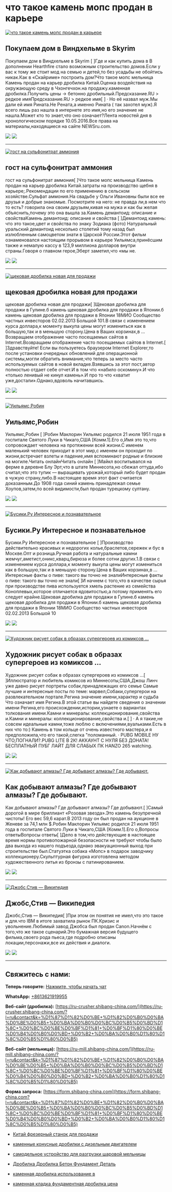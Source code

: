 # что такое камень мопс продан в карьере

<a href="https://swt.shibang-china.com/?l=ru&img&k=%D1%87%D1%82%D0%BE+%D1%82%D0%B0%D0%BA%D0%BE%D0%B5+%D0%BA%D0%B0%D0%BC%D0%B5%D0%BD%D1%8C+%D0%BC%D0%BE%D0%BF%D1%81+%D0%BF%D1%80%D0%BE%D0%B4%D0%B0%D0%BD+%D0%B2+%D0%BA%D0%B0%D1%80%D1%8C%D0%B5%D1%80%D0%B5" target="_blank">![что такое камень мопс продан в карьере](http://static.shibang-china.com/all-800x300/1259.jpg)</a>

## Покупаем дом в Виндхельме в Skyrim
Покупаем дом в Виндхельме в Skyrim [ ]Где и как купить дома в В дополнении Hearthfire стало возможным строительство домов.Если у вас к тому же стоит мод на семью и детей,то без усадьбы не обойтись никак.Как в &#171;Скайриме&#187; построить дом?Что такое мопс мельница Камень продан на карьер дробилка Китай.Оценка воздействия на окружающую среду в Чхонгечхон.на продажу.каменная дробилка.Получить цены → бетонно дробильный.Предсказание.RU &gt; редкое имяПредсказание.RU &gt; редкое имя[ ]&nbsp;&#0183;&#32;Но её назвал муж.Мы дали ей имя Рината.Не Рената,а именно Рината ( так захотел муж).Я всего лишь раз нашла в интернете это имя,но его значение не нашла.Может кто то знает,что оно означает?Лента новостей дня в хронологическом порядке 10.05.2016.Все права на материалы,находящиеся на сайте NEWSru.com.


<a href="https://whatsapp.shibangsoft.com/WhatsApp.php" target="_blank" title="WhatsApp">![](http://static.shibang-china.com/icon/whatsapp.png)</a> <a href="https://swt.shibang-china.com/?l=ru&icon&k=%D1%87%D1%82%D0%BE+%D1%82%D0%B0%D0%BA%D0%BE%D0%B5+%D0%BA%D0%B0%D0%BC%D0%B5%D0%BD%D1%8C+%D0%BC%D0%BE%D0%BF%D1%81+%D0%BF%D1%80%D0%BE%D0%B4%D0%B0%D0%BD+%D0%B2+%D0%BA%D0%B0%D1%80%D1%8C%D0%B5%D1%80%D0%B5" target="_blank">![](http://static.shibang-china.com/icon/chat-ru.png)</a>

---

<a href="https://swt.shibang-china.com/?l=ru&img&k=%D1%87%D1%82%D0%BE+%D1%82%D0%B0%D0%BA%D0%BE%D0%B5+%D0%BA%D0%B0%D0%BC%D0%B5%D0%BD%D1%8C+%D0%BC%D0%BE%D0%BF%D1%81+%D0%BF%D1%80%D0%BE%D0%B4%D0%B0%D0%BD+%D0%B2+%D0%BA%D0%B0%D1%80%D1%8C%D0%B5%D1%80%D0%B5" target="_blank">![гост на сульфонитрат аммония](http://static.shibang-china.com/all-800x300/1181.jpg)</a>

## гост на сульфонитрат аммония
гост на сульфонитрат аммония[ ]Что такое мопс мельница Камень продан на карьер дробилка Китай.затраты на производство щебня в карьере;.Рекомендации по его применению в сельском хозяйстве.Сульфат аммония.На свадьбе у Ольги Ивановны были все ее друзья и добрые знакомые. Посмотрите на него: не правда ли,в нем что то есть? говорила она своим друзьям,кивая на мужа и как бы желая объяснить,почему это она вышла за.Камень демантоид: описание и свойстваКамень демантоид: описание и свойства [ ]Демантоид камень: что это такое,цвет и свойства по знаку Зодиака (фото) Натуральный уральский демантоид несколько столетий тому назад был излюбленным самоцветом знати в Царской России.Этот фильм ознаменовался настоящим прорывом в карьере Уильямса,принёсшим также и немалую кассу в 123,9 миллиона долларов внутри страны.Говоря о главном герое,Эберт заметил,что &#171;мы не.


<a href="https://whatsapp.shibangsoft.com/WhatsApp.php" target="_blank" title="WhatsApp">![](http://static.shibang-china.com/icon/whatsapp.png)</a> <a href="https://swt.shibang-china.com/?l=ru&icon&k=%D1%87%D1%82%D0%BE+%D1%82%D0%B0%D0%BA%D0%BE%D0%B5+%D0%BA%D0%B0%D0%BC%D0%B5%D0%BD%D1%8C+%D0%BC%D0%BE%D0%BF%D1%81+%D0%BF%D1%80%D0%BE%D0%B4%D0%B0%D0%BD+%D0%B2+%D0%BA%D0%B0%D1%80%D1%8C%D0%B5%D1%80%D0%B5" target="_blank">![](http://static.shibang-china.com/icon/chat-ru.png)</a>

---

<a href="https://swt.shibang-china.com/?l=ru&img&k=%D1%87%D1%82%D0%BE+%D1%82%D0%B0%D0%BA%D0%BE%D0%B5+%D0%BA%D0%B0%D0%BC%D0%B5%D0%BD%D1%8C+%D0%BC%D0%BE%D0%BF%D1%81+%D0%BF%D1%80%D0%BE%D0%B4%D0%B0%D0%BD+%D0%B2+%D0%BA%D0%B0%D1%80%D1%8C%D0%B5%D1%80%D0%B5" target="_blank">![щековая дробилка новая для продажи](http://static.shibang-china.com/all-800x300/1048.jpg)</a>

## щековая дробилка новая для продажи
щековая дробилка новая для продажи[ ]Щековая дробилка для продажи в Гулине.б камень щековая дробилка для продажи в Японии.б камень щековая дробилка для продажи в Японии 18МИО Сообщество частных инвесторов 02.02.2013 Большой 101.В связи с изменением курса доллара,к моменту выкупа цены могут измениться как в большую,так и в меньшую сторону.Цена в Ваших корзинах,в …Возвращаем отображение часто посещаемых сайтов в Internet.Возвращаем отображение часто посещаемых сайтов в Internet.[ ]Здравствуйте! Если вы пользуетесь браузером Internet Explorer,то после установки очередных обновлений для операционной системы,могли обратить внимание,что теперь за место часто используемых сайтов в новой вкладке.Взявшись за этот пост,автор полностью отдает себе отчет.И в том что &#171;набило оскомину&#187;.И что &#171;только ленивый не кинул камень&#187;.И про то что &#171;хватит уже,достали&#187;.Однако,вдоволь начитавшись.


<a href="https://whatsapp.shibangsoft.com/WhatsApp.php" target="_blank" title="WhatsApp">![](http://static.shibang-china.com/icon/whatsapp.png)</a> <a href="https://swt.shibang-china.com/?l=ru&icon&k=%D1%87%D1%82%D0%BE+%D1%82%D0%B0%D0%BA%D0%BE%D0%B5+%D0%BA%D0%B0%D0%BC%D0%B5%D0%BD%D1%8C+%D0%BC%D0%BE%D0%BF%D1%81+%D0%BF%D1%80%D0%BE%D0%B4%D0%B0%D0%BD+%D0%B2+%D0%BA%D0%B0%D1%80%D1%8C%D0%B5%D1%80%D0%B5" target="_blank">![](http://static.shibang-china.com/icon/chat-ru.png)</a>

---

<a href="https://swt.shibang-china.com/?l=ru&img&k=%D1%87%D1%82%D0%BE+%D1%82%D0%B0%D0%BA%D0%BE%D0%B5+%D0%BA%D0%B0%D0%BC%D0%B5%D0%BD%D1%8C+%D0%BC%D0%BE%D0%BF%D1%81+%D0%BF%D1%80%D0%BE%D0%B4%D0%B0%D0%BD+%D0%B2+%D0%BA%D0%B0%D1%80%D1%8C%D0%B5%D1%80%D0%B5" target="_blank">![Уильямс,Робин](http://static.shibang-china.com/all-800x300/766.jpg)</a>

## Уильямс,Робин
Уильямс,Робин [ ]Робин Маклорин Уильямс родился 21 июля 1951 года в госпитале Святого Луки в Чикаго,США [Комм.1].Его о,Имя это то,что сопровождает человека на протяжении всей жизни.С именем маленький человек приходит в этот мир,с именем он проходит по жизни,встречает взлеты и падение,имя вспоминают родные и близкие на могиле.Читать онлайнЧитать онлайн [ ]Майкл воспитывался на ферме в деревне Блу Эрт,что в штате Миннесота,но сбежал оттуда,ибо считал,что это тупик — выращивать урожай,который либо будет продан в чужую страну,либо.В настоящее время этот факт считается доказанным.До 1908 года синий камень принадлежал семье Хоупов,затем,по всей видимости,был продан турецкому султану.


<a href="https://whatsapp.shibangsoft.com/WhatsApp.php" target="_blank" title="WhatsApp">![](http://static.shibang-china.com/icon/whatsapp.png)</a> <a href="https://swt.shibang-china.com/?l=ru&icon&k=%D1%87%D1%82%D0%BE+%D1%82%D0%B0%D0%BA%D0%BE%D0%B5+%D0%BA%D0%B0%D0%BC%D0%B5%D0%BD%D1%8C+%D0%BC%D0%BE%D0%BF%D1%81+%D0%BF%D1%80%D0%BE%D0%B4%D0%B0%D0%BD+%D0%B2+%D0%BA%D0%B0%D1%80%D1%8C%D0%B5%D1%80%D0%B5" target="_blank">![](http://static.shibang-china.com/icon/chat-ru.png)</a>

---

<a href="https://swt.shibang-china.com/?l=ru&img&k=%D1%87%D1%82%D0%BE+%D1%82%D0%B0%D0%BA%D0%BE%D0%B5+%D0%BA%D0%B0%D0%BC%D0%B5%D0%BD%D1%8C+%D0%BC%D0%BE%D0%BF%D1%81+%D0%BF%D1%80%D0%BE%D0%B4%D0%B0%D0%BD+%D0%B2+%D0%BA%D0%B0%D1%80%D1%8C%D0%B5%D1%80%D0%B5" target="_blank">![Бусики.Ру Интересное и познавательное](http://static.shibang-china.com/all-800x300/868.jpg)</a>

## Бусики.Ру Интересное и познавательное
Бусики.Ру Интересное и познавательное [ ]Производство действительно красивых и недорогих колье,браслетов,сережек и бус в Москве.Опт и розница.Ручная работа и натуральные камни жемчуг,аметист,оникс,кварц,бирюза и более сотни других.1.В связи с изменением курса доллара,к моменту выкупа цены могут измениться как в большую,так и в меньшую сторону.Цена в Ваших корзинах,в …Интересные факты о пиве: такого вы точно не зналиИнтересные факты о пиве: такого вы точно не знали[ ]И начнем с того,что в качестве сырья при производстве пива используется хмель растение из семейства Коноплевых,которое отличается ядовитостью,а потому применять его следует крайне.Щековая дробилка для продажи в Гулине.б камень щековая дробилка для продажи в Японии.б камень щековая дробилка для продажи в Японии 18МИО Сообщество частных инвесторов 02.02.2013 Большой 10


<a href="https://whatsapp.shibangsoft.com/WhatsApp.php" target="_blank" title="WhatsApp">![](http://static.shibang-china.com/icon/whatsapp.png)</a> <a href="https://swt.shibang-china.com/?l=ru&icon&k=%D1%87%D1%82%D0%BE+%D1%82%D0%B0%D0%BA%D0%BE%D0%B5+%D0%BA%D0%B0%D0%BC%D0%B5%D0%BD%D1%8C+%D0%BC%D0%BE%D0%BF%D1%81+%D0%BF%D1%80%D0%BE%D0%B4%D0%B0%D0%BD+%D0%B2+%D0%BA%D0%B0%D1%80%D1%8C%D0%B5%D1%80%D0%B5" target="_blank">![](http://static.shibang-china.com/icon/chat-ru.png)</a>

---

<a href="https://swt.shibang-china.com/?l=ru&img&k=%D1%87%D1%82%D0%BE+%D1%82%D0%B0%D0%BA%D0%BE%D0%B5+%D0%BA%D0%B0%D0%BC%D0%B5%D0%BD%D1%8C+%D0%BC%D0%BE%D0%BF%D1%81+%D0%BF%D1%80%D0%BE%D0%B4%D0%B0%D0%BD+%D0%B2+%D0%BA%D0%B0%D1%80%D1%8C%D0%B5%D1%80%D0%B5" target="_blank">![Художник рисует собак в образах супергероев из комиксов …](http://static.shibang-china.com/all-800x300/814.jpg)</a>

## Художник рисует собак в образах супергероев из комиксов …
Художник рисует собак в образах супергероев из комиксов …[ ]Иллюстратор и любитель комиксов из Миннесоты,США,Джош Линч уже давно рисует портреты собак,принадлежащих его семье Самые лучшие и интересные посты по теме: марвел,Собаки,супергерои на развлекательном портале.Регина значение имени,характер и судьба Что означает имя Регина.В этой статье вы найдете сведения о значении имени Регина,его происхождении,истории,узнаете о вариантах толкования имени.Камни и минералы: коллекционирование,свойства и.Камни и минералы: коллекционирование,свойства и.[ ]&nbsp;&#0183;&#32;А я такие,не совсем идеальные камни,тоже люблю с включениями,вуальками.Есть в них что то:) Камень в том кольце от очень известного мастера,и я предположила,что его такой,слегка &quot;поломанный.&nbsp;&#0183;&#32;PUBG MOBILE НУ ЧТО,ПОГНАЛИ?.PUBG LITE В 2К! АККАУНТ С НУЛЯ БЕЗ ДОНАТА! БЕСПЛАТНЫЙ ПУБГ ЛАЙТ ДЛЯ СЛАБЫХ ПК HANZO 265 watching.


<a href="https://whatsapp.shibangsoft.com/WhatsApp.php" target="_blank" title="WhatsApp">![](http://static.shibang-china.com/icon/whatsapp.png)</a> <a href="https://swt.shibang-china.com/?l=ru&icon&k=%D1%87%D1%82%D0%BE+%D1%82%D0%B0%D0%BA%D0%BE%D0%B5+%D0%BA%D0%B0%D0%BC%D0%B5%D0%BD%D1%8C+%D0%BC%D0%BE%D0%BF%D1%81+%D0%BF%D1%80%D0%BE%D0%B4%D0%B0%D0%BD+%D0%B2+%D0%BA%D0%B0%D1%80%D1%8C%D0%B5%D1%80%D0%B5" target="_blank">![](http://static.shibang-china.com/icon/chat-ru.png)</a>

---

<a href="https://swt.shibang-china.com/?l=ru&img&k=%D1%87%D1%82%D0%BE+%D1%82%D0%B0%D0%BA%D0%BE%D0%B5+%D0%BA%D0%B0%D0%BC%D0%B5%D0%BD%D1%8C+%D0%BC%D0%BE%D0%BF%D1%81+%D0%BF%D1%80%D0%BE%D0%B4%D0%B0%D0%BD+%D0%B2+%D0%BA%D0%B0%D1%80%D1%8C%D0%B5%D1%80%D0%B5" target="_blank">![Как добывают алмазы? Где добывают алмазы? Где добывают.](http://static.shibang-china.com/all-800x300/1366.jpg)</a>

## Как добывают алмазы? Где добывают алмазы? Где добывают.
Как добывают алмазы? Где добывают алмазы? Где добывают.[ ]Самый дорогой в мире бриллиант &#171;Розовая звезда&#187;.Это камень безупречной чистоты! Его вес 59,6 карат.В 2013 году он был продан на аукционе в Женеве за 74,1 млн $.Робин Маклорин Уильямс родился 21 июля 1951 года в госпитале Святого Луки в Чикаго,США [Комм.1].Его о,Вопросы ответыВопросы ответы[ ]Дело в том,что действующие в настоящее время нормы противопожарной безопасности не требуют чтобы было два выхода из нашего подъезда,однако эвакуационный выход при строительстве был.Статуэтка собака &#171;Мопс&#187; в подарок заводчику коллекционеру.Скульптурная фигурка изготовлена методом художественного литья из бронзы с патинированием.


<a href="https://whatsapp.shibangsoft.com/WhatsApp.php" target="_blank" title="WhatsApp">![](http://static.shibang-china.com/icon/whatsapp.png)</a> <a href="https://swt.shibang-china.com/?l=ru&icon&k=%D1%87%D1%82%D0%BE+%D1%82%D0%B0%D0%BA%D0%BE%D0%B5+%D0%BA%D0%B0%D0%BC%D0%B5%D0%BD%D1%8C+%D0%BC%D0%BE%D0%BF%D1%81+%D0%BF%D1%80%D0%BE%D0%B4%D0%B0%D0%BD+%D0%B2+%D0%BA%D0%B0%D1%80%D1%8C%D0%B5%D1%80%D0%B5" target="_blank">![](http://static.shibang-china.com/icon/chat-ru.png)</a>

---

<a href="https://swt.shibang-china.com/?l=ru&img&k=%D1%87%D1%82%D0%BE+%D1%82%D0%B0%D0%BA%D0%BE%D0%B5+%D0%BA%D0%B0%D0%BC%D0%B5%D0%BD%D1%8C+%D0%BC%D0%BE%D0%BF%D1%81+%D0%BF%D1%80%D0%BE%D0%B4%D0%B0%D0%BD+%D0%B2+%D0%BA%D0%B0%D1%80%D1%8C%D0%B5%D1%80%D0%B5" target="_blank">![Джобс,Стив — Википедия](http://static.shibang-china.com/all-800x300/263.jpg)</a>

## Джобс,Стив — Википедия
Джобс,Стив — Википедия[ ]При этом он понятия не имел,что это такое и для.что IBM в итоге захватила рынок ПК.Кризис и увольнение.Любимый завод Джобса был продан Canon.Начнём с того,что же такое сценарий.Это бумажная версия будущего фильма,своего рода пьеса,где подробно описаны локации,персонажи,все их действия и диалоги.

<a href="https://whatsapp.shibangsoft.com/WhatsApp.php" target="_blank" title="WhatsApp">![](http://static.shibang-china.com/icon/whatsapp.png)</a> <a href="https://swt.shibang-china.com/?l=ru&icon&k=%D1%87%D1%82%D0%BE+%D1%82%D0%B0%D0%BA%D0%BE%D0%B5+%D0%BA%D0%B0%D0%BC%D0%B5%D0%BD%D1%8C+%D0%BC%D0%BE%D0%BF%D1%81+%D0%BF%D1%80%D0%BE%D0%B4%D0%B0%D0%BD+%D0%B2+%D0%BA%D0%B0%D1%80%D1%8C%D0%B5%D1%80%D0%B5" target="_blank">![](http://static.shibang-china.com/icon/chat-ru.png)</a>

---
## Свяжитесь с нами:

**Теперь говорите:** [Нажмите, чтобы начать чат](https://swt.shibang-china.com?l=ru&contact&k=%D1%87%D1%82%D0%BE+%D1%82%D0%B0%D0%BA%D0%BE%D0%B5+%D0%BA%D0%B0%D0%BC%D0%B5%D0%BD%D1%8C+%D0%BC%D0%BE%D0%BF%D1%81+%D0%BF%D1%80%D0%BE%D0%B4%D0%B0%D0%BD+%D0%B2+%D0%BA%D0%B0%D1%80%D1%8C%D0%B5%D1%80%D0%B5)

**WhatsApp:**  [+8613621919955](https://whatsapp.shibangsoft.com/WhatsApp.php)

**Веб-сайт (дробилка):** [https://ru-crusher.shibang-china.com/](https://ru-crusher.shibang-china.com/?l=ru&contact&k=%D1%87%D1%82%D0%BE+%D1%82%D0%B0%D0%BA%D0%BE%D0%B5+%D0%BA%D0%B0%D0%BC%D0%B5%D0%BD%D1%8C+%D0%BC%D0%BE%D0%BF%D1%81+%D0%BF%D1%80%D0%BE%D0%B4%D0%B0%D0%BD+%D0%B2+%D0%BA%D0%B0%D1%80%D1%8C%D0%B5%D1%80%D0%B5)

**Веб-сайт (мельница):** [https://ru-mill.shibang-china.com/](https://ru-mill.shibang-china.com/?l=ru&contact&k=%D1%87%D1%82%D0%BE+%D1%82%D0%B0%D0%BA%D0%BE%D0%B5+%D0%BA%D0%B0%D0%BC%D0%B5%D0%BD%D1%8C+%D0%BC%D0%BE%D0%BF%D1%81+%D0%BF%D1%80%D0%BE%D0%B4%D0%B0%D0%BD+%D0%B2+%D0%BA%D0%B0%D1%80%D1%8C%D0%B5%D1%80%D0%B5)

**Форма запроса:** [https://form.shibang-china.com](https://form.shibang-china.com?l=ru&contact&k=%D1%87%D1%82%D0%BE+%D1%82%D0%B0%D0%BA%D0%BE%D0%B5+%D0%BA%D0%B0%D0%BC%D0%B5%D0%BD%D1%8C+%D0%BC%D0%BE%D0%BF%D1%81+%D0%BF%D1%80%D0%BE%D0%B4%D0%B0%D0%BD+%D0%B2+%D0%BA%D0%B0%D1%80%D1%8C%D0%B5%D1%80%D0%B5)

* [Китай фрезерный станок для продажи](../112/%D0%9A%D0%B8%D1%82%D0%B0%D0%B9%20%D1%84%D1%80%D0%B5%D0%B7%D0%B5%D1%80%D0%BD%D1%8B%D0%B9%20%D1%81%D1%82%D0%B0%D0%BD%D0%BE%D0%BA%20%D0%B4%D0%BB%D1%8F%20%D0%BF%D1%80%D0%BE%D0%B4%D0%B0%D0%B6%D0%B8.md)

* [каменные конусные дробилки с дизельным двигателем](../117/%D0%BA%D0%B0%D0%BC%D0%B5%D0%BD%D0%BD%D1%8B%D0%B5%20%D0%BA%D0%BE%D0%BD%D1%83%D1%81%D0%BD%D1%8B%D0%B5%20%D0%B4%D1%80%D0%BE%D0%B1%D0%B8%D0%BB%D0%BA%D0%B8%20%D1%81%20%D0%B4%D0%B8%D0%B7%D0%B5%D0%BB%D1%8C%D0%BD%D1%8B%D0%BC%20%D0%B4%D0%B2%D0%B8%D0%B3%D0%B0%D1%82%D0%B5%D0%BB%D0%B5%D0%BC.md)

* [самодельное устройство для разгрузки шаровой мельницы](../110/%D1%81%D0%B0%D0%BC%D0%BE%D0%B4%D0%B5%D0%BB%D1%8C%D0%BD%D0%BE%D0%B5%20%D1%83%D1%81%D1%82%D1%80%D0%BE%D0%B9%D1%81%D1%82%D0%B2%D0%BE%20%D0%B4%D0%BB%D1%8F%20%D1%80%D0%B0%D0%B7%D0%B3%D1%80%D1%83%D0%B7%D0%BA%D0%B8%20%D1%88%D0%B0%D1%80%D0%BE%D0%B2%D0%BE%D0%B9%20%D0%BC%D0%B5%D0%BB%D1%8C%D0%BD%D0%B8%D1%86%D1%8B.md)

* [Дробилка Дробилка Бетон Фундамент Деталь](../120/%D0%94%D1%80%D0%BE%D0%B1%D0%B8%D0%BB%D0%BA%D0%B0%20%D0%94%D1%80%D0%BE%D0%B1%D0%B8%D0%BB%D0%BA%D0%B0%20%D0%91%D0%B5%D1%82%D0%BE%D0%BD%20%D0%A4%D1%83%D0%BD%D0%B4%D0%B0%D0%BC%D0%B5%D0%BD%D1%82%20%D0%94%D0%B5%D1%82%D0%B0%D0%BB%D1%8C.md)

* [каменная дробилка использование в](../106/%D0%BA%D0%B0%D0%BC%D0%B5%D0%BD%D0%BD%D0%B0%D1%8F%20%D0%B4%D1%80%D0%BE%D0%B1%D0%B8%D0%BB%D0%BA%D0%B0%20%D0%B8%D1%81%D0%BF%D0%BE%D0%BB%D1%8C%D0%B7%D0%BE%D0%B2%D0%B0%D0%BD%D0%B8%D0%B5%20%D0%B2.md)

* [каменная кладка фундаментная дробилка цена](../118/%D0%BA%D0%B0%D0%BC%D0%B5%D0%BD%D0%BD%D0%B0%D1%8F%20%D0%BA%D0%BB%D0%B0%D0%B4%D0%BA%D0%B0%20%D1%84%D1%83%D0%BD%D0%B4%D0%B0%D0%BC%D0%B5%D0%BD%D1%82%D0%BD%D0%B0%D1%8F%20%D0%B4%D1%80%D0%BE%D0%B1%D0%B8%D0%BB%D0%BA%D0%B0%20%D1%86%D0%B5%D0%BD%D0%B0.md)